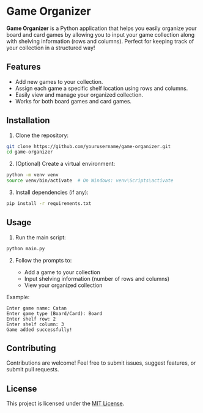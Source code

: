 # Game Organizer

**Game Organizer** is a Python application that helps you easily organize your board and card games by allowing you to input your game collection along with shelving information (rows and columns). Perfect for keeping track of your collection in a structured way!

## Features

* Add new games to your collection.
* Assign each game a specific shelf location using rows and columns.
* Easily view and manage your organized collection.
* Works for both board games and card games.

## Installation

1. Clone the repository:

```bash
git clone https://github.com/yourusername/game-organizer.git
cd game-organizer
```

2. (Optional) Create a virtual environment:

```bash
python -m venv venv
source venv/bin/activate  # On Windows: venv\Scripts\activate
```

3. Install dependencies (if any):

```bash
pip install -r requirements.txt
```

## Usage

1. Run the main script:

```bash
python main.py
```

2. Follow the prompts to:

   * Add a game to your collection
   * Input shelving information (number of rows and columns)
   * View your organized collection

Example:

```
Enter game name: Catan
Enter game type (Board/Card): Board
Enter shelf row: 2
Enter shelf column: 3
Game added successfully!
```

## Contributing

Contributions are welcome! Feel free to submit issues, suggest features, or submit pull requests.

## License

This project is licensed under the [MIT License](LICENSE).